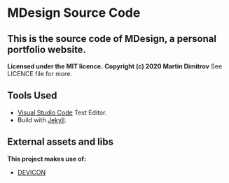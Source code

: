 # MDesign Source Code

## This is the source code of MDesign, a personal portfolio website.

**Licensed under the MIT licence.**
**Copyright (c) 2020 Martin Dimitrov**
See LICENCE file for more.

## Tools Used

* [Visual Studio Code](https://code.visualstudio.com/) Text Editor.
* Build with [Jekyll](https://jekyllrb.com/).

## External assets and libs

**This project makes use of:**

* [DEVICON](https://konpa.github.io/devicon/) 